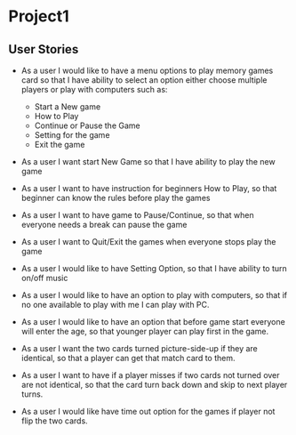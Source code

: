 # Project1

## User Stories

- As a user I would like to have a menu options to play memory games card so that I have ability to select an option either choose multiple players or play with computers
such as: 
    - Start a New game
    - How to Play 
    - Continue or Pause the Game
    - Setting for the game
    - Exit the game
    
- As a user I want start New Game so that I have ability to play the new game
- As a user I want to have instruction for beginners How to Play, so that beginner can know the rules before play the games 
- As a user I want to have game to Pause/Continue, so that when everyone needs a break can pause the game
- As a user I want to Quit/Exit the games when everyone stops play the game
- As a user I would like to have Setting Option, so that I have ability to turn on/off music
- As a user I would like to have an option to play with computers, so that if no one available to play with me I can play with PC. 
- As a user I would like to have an option that before game start everyone will enter the age, so that younger player can play first in the game. 
- As a user I want the two cards turned picture-side-up if they are identical, so that a player can get that match card to them. 
- As a user I want to have if a player misses if two cards not turned over are not identical, so that the card turn back down and skip to next player turns. 
- As a user I would like have time out option for the games if player not flip the two cards. 
